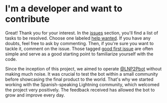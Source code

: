 # I'm a developer and want to contribute

Great! Thank you for your interest. In the [issues](https://github.com/lnp2pBot/bot/issues) section, you'll find a list of tasks to be resolved. Choose one labeled [help wanted](https://github.com/lnp2pbot/bot/issues?q=is%3Aissue+is%3Aopen+label%3A%22help+wanted%22). If you have any doubts, feel free to ask by commenting. Then, if you're sure you want to tackle it, comment on the issue. Those tagged [good first issue](https://github.com/lnp2pbot/bot/issues?q=is%3Aissue+is%3Aopen+label%3A%22good+first+issue%22) are often simple and serve as a good starting point to familiarize yourself with the code.

Since the inception of this project, we aimed to operate [@LNP2Pbot](https://t.me/lnp2pBot) without making much noise. It was crucial to test the bot within a small community before showcasing the final product to the world. That's why we started working with the Spanish-speaking Lightning community, which welcomed the project very positively. The feedback received has allowed the bot to grow and improve every day.

